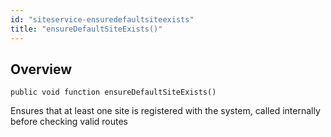 ```yaml
---
id: "siteservice-ensuredefaultsiteexists"
title: "ensureDefaultSiteExists()"
---
```



## Overview




```luceescript
public void function ensureDefaultSiteExists()
```

Ensures that at least one site is registered with the system, called internally
before checking valid routes

